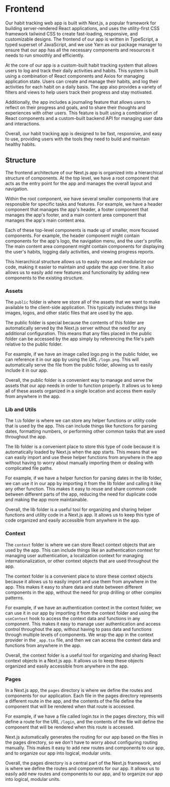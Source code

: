 # Frontend

Our habit tracking web app is built with Next.js, a popular framework for building server-rendered React applications, and uses the utility-first CSS framework tailwind CSS to create fast-loading, responsive, and customizable designs. The frontend of our app is written in TypeScript, a typed superset of JavaScript, and we use Yarn as our package manager to ensure that our app has all the necessary components and resources it needs to run smoothly and efficiently.

At the core of our app is a custom-built habit tracking system that allows users to log and track their daily activities and habits. This system is built using a combination of React components and Axios for managing application state. Users can create and manage their habits, and log their activities for each habit on a daily basis. The app also provides a variety of filters and views to help users track their progress and stay motivated.

Additionally, the app includes a journaling feature that allows users to reflect on their progress and goals, and to share their thoughts and experiences with other users. This feature is built using a combination of React components and a custom-built backend API for managing user data and interactions.

Overall, our habit tracking app is designed to be fast, responsive, and easy to use, providing users with the tools they need to build and maintain healthy habits.

## Structure

The frontend architecture of our Next.js app is organized into a hierarchical structure of components. At the top level, we have a root component that acts as the entry point for the app and manages the overall layout and navigation.

Within the root component, we have several smaller components that are responsible for specific tasks and features. For example, we have a header component that manages the app's header, a footer component that manages the app's footer, and a main content area component that manages the app's main content area.

Each of these top-level components is made up of smaller, more focused components. For example, the header component might contain components for the app's logo, the navigation menu, and the user's profile. The main content area component might contain components for displaying the user's habits, logging daily activities, and viewing progress reports.

This hierarchical structure allows us to easily reuse and modularize our code, making it easier to maintain and update the app over time. It also allows us to easily add new features and functionality by adding new components to the existing structure.

### Assets

The `public` folder is where we store all of the assets that we want to make available to the client-side application. This typically includes things like images, logos, and other static files that are used by the app.

The public folder is special because the contents of this folder are automatically served by the Next.js server without the need for any additional configuration. This means that any files placed in the public folder can be accessed by the app simply by referencing the file's path relative to the public folder.

For example, if we have an image called logo.png in the public folder, we can reference it in our app by using the URL `/logo.png`. This will automatically serve the file from the public folder, allowing us to easily include it in our app.

Overall, the public folder is a convenient way to manage and serve the assets that our app needs in order to function properly. It allows us to keep all of these assets organized in a single location and access them easily from anywhere in the app.

### Lib and Utils

The `lib` folder is where we can store any helper functions or utility code that is used by the app. This can include things like functions for parsing dates, formatting numbers, or performing other common tasks that are used throughout the app.

The lib folder is a convenient place to store this type of code because it is automatically loaded by Next.js when the app starts. This means that we can easily import and use these helper functions from anywhere in the app without having to worry about manually importing them or dealing with complicated file paths.

For example, if we have a helper function for parsing dates in the lib folder, we can use it in our app by importing it from the lib folder and calling it like any other function. This makes it easy to reuse and share common code between different parts of the app, reducing the need for duplicate code and making the app more maintainable.

Overall, the lib folder is a useful tool for organizing and sharing helper functions and utility code in a Next.js app. It allows us to keep this type of code organized and easily accessible from anywhere in the app.

### Context

The `context` folder is where we can store React context objects that are used by the app. This can include things like an authentication context for managing user authentication, a localization context for managing internationalization, or other context objects that are used throughout the app.

The context folder is a convenient place to store these context objects because it allows us to easily import and use them from anywhere in the app. This makes it easy to share data and state between different components in the app, without the need for prop drilling or other complex patterns.

For example, if we have an authentication context in the context folder, we can use it in our app by importing it from the context folder and using the `useContext` hook to access the context data and functions in any component. This makes it easy to manage user authentication and access control throughout the app, without having to pass data and functions through multiple levels of components. We wrap the app in the context provider in the `_app.tsx` file, and then we can access the context data and functions from anywhere in the app.

Overall, the context folder is a useful tool for organizing and sharing React context objects in a Next.js app. It allows us to keep these objects organized and easily accessible from anywhere in the app.

### Pages

In a Next.js app, the `pages` directory is where we define the routes and components for our application. Each file in the pages directory represents a different route in the app, and the contents of the file define the component that will be rendered when that route is accessed.

For example, if we have a file called login.tsx in the pages directory, this will define a route for the URL `/login`, and the contents of the file will define the component that will be rendered when this route is accessed.

Next.js automatically generates the routing for our app based on the files in the pages directory, so we don't have to worry about configuring routing manually. This makes it easy to add new routes and components to our app, and to organize our app into logical, modular units.

Overall, the pages directory is a central part of the Next.js framework, and is where we define the routes and components for our app. It allows us to easily add new routes and components to our app, and to organize our app into logical, modular units.
